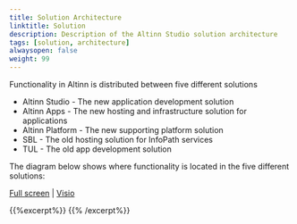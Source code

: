 ```yaml
---
title: Solution Architecture
linktitle: Solution
description: Description of the Altinn Studio solution architecture
tags: [solution, architecture]
alwaysopen: false
weight: 99
---
```


Functionality in Altinn is distributed between five different solutions

- Altinn Studio - The new application development solution
- Altinn Apps - The new hosting and infrastructure solution for applications
- Altinn Platform - The new supporting platform solution
- SBL - The old hosting solution for InfoPath services
- TUL - The old app development solution

The diagram below shows where functionality is located in the five different solutions:

[Full screen](/teknologi/altinnstudio/architecture/components/application/solution/altinn_solutionarchitecture.svg) | [Visio](/teknologi/altinnstudio/architecture/components/application/solution/altinn_solutionarchitecture.vsdx)

{{%excerpt%}}
<object data="/teknologi/altinnstudio/architecture/components/application/solution/altinn_solutionarchitecture.svg" type="image/svg+xml" style="width: 100%;"></object>
{{% /excerpt%}}
